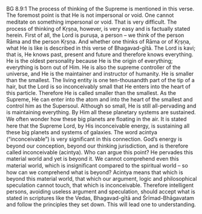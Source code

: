 BG 8.9:1	The process of thinking of the Supreme is mentioned in this verse. The foremost point is that He is not impersonal or void. One cannot meditate on something impersonal or void. That is very difﬁcult. The process of thinking of Kṛṣṇa, however, is very easy and is factually stated herein. First of all, the Lord is puruṣa, a person – we think of the person Rāma and the person Kṛṣṇa. And whether one thinks of Rāma or of Kṛṣṇa, what He is like is described in this verse of Bhagavad-gītā. The Lord is kavi; that is, He knows past, present and future and therefore knows everything. He is the oldest personality because He is the origin of everything; everything is born out of Him. He is also the supreme controller of the universe, and He is the maintainer and instructor of humanity. He is smaller than the smallest. The living entity is one ten-thousandth part of the tip of a hair, but the Lord is so inconceivably small that He enters into the heart of this particle. Therefore He is called smaller than the smallest. As the Supreme, He can enter into the atom and into the heart of the smallest and control him as the Supersoul. Although so small, He is still all-pervading and is maintaining everything. By Him all these planetary systems are sustained. We often wonder how these big planets are ﬂoating in the air. It is stated here that the Supreme Lord, by His inconceivable energy, is sustaining all these big planets and systems of galaxies. The word acintya (“inconceivable”) is very signiﬁcant in this connection. God’s energy is beyond our conception, beyond our thinking jurisdiction, and is therefore called inconceivable (acintya). Who can argue this point? He pervades this material world and yet is beyond it. We cannot comprehend even this material world, which is insigniﬁcant compared to the spiritual world – so how can we comprehend what is beyond? Acintya means that which is beyond this material world, that which our argument, logic and philosophical speculation cannot touch, that which is inconceivable. Therefore intelligent persons, avoiding useless argument and speculation, should accept what is stated in scriptures like the Vedas, Bhagavad-gītā and Śrīmad-Bhāgavatam and follow the principles they set down. This will lead one to understanding.